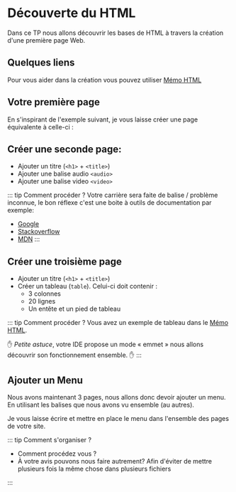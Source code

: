 # Découverte du HTML

Dans ce TP nous allons découvrir les bases de HTML à travers la création d'une première page Web.

## Quelques liens

Pour vous aider dans la création vous pouvez utiliser [Mémo HTML](/cheatsheets/html/)

## Votre première page

En s'inspirant de l'exemple suivant, je vous laisse créer une page équivalente à celle-ci :

<ExternalIframe bordered src="/demo/html/index.html" />

## Créer une seconde page:

- Ajouter un titre (`<h1>` + `<title>`)
- Ajouter une balise audio `<audio>`
- Ajouter une balise video `<video>`

::: tip Comment procéder ?
Votre carrière sera faite de balise / problème inconnue, le bon réflexe c'est une boite à outils de documentation par exemple:

- [Google](https://www.google.com)
- [Stackoverflow](https://stackoverflow.com/)
- [MDN](https://developer.mozilla.org/en-US/docs/Web/HTML/Element/video)
  :::

## Créer une troisième page

- Ajouter un titre (`<h1>` + `<title>`)
- Créer un tableau (`table`). Celui-ci doit contenir :
  - 3 colonnes
  - 20 lignes
  - Un entête et un pied de tableau

::: tip Comment procéder ?
Vous avez un exemple de tableau dans le [Mémo HTML](/cheatsheets/html).

:hand: _Petite astuce_, votre IDE propose un mode « emmet » nous allons découvrir son fonctionnement ensemble. :hand:
:::

## Ajouter un Menu

Nous avons maintenant 3 pages, nous allons donc devoir ajouter un menu. En utilisant les balises que nous avons vu ensemble (au autres).

Je vous laisse écrire et mettre en place le menu dans l'ensemble des pages de votre site.

::: tip Comment s'organiser ?

- Comment procédez vous ?
- À votre avis pouvons nous faire autrement? Afin d'éviter de mettre plusieurs fois la même chose dans plusieurs fichiers

:::
